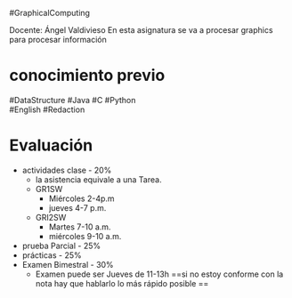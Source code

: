 #GraphicalComputing

Docente: Ángel Valdivieso
En esta asignatura se va a procesar graphics para procesar información 
# conocimiento previo
#DataStructure 
#Java  #C   #Python  
#English
#Redaction 
# Evaluación 
- actividades clase - 20%
	- la asistencia equivale a una Tarea. 
	- GR1SW
		- Miércoles 2-4p.m
		- jueves 4-7 p.m. 
	- GRI2SW
		- Martes 7-10 a.m.
		- miércoles 9-10 a.m.
- prueba Parcial - 25%
- prácticas - 25%
- Examen Bimestral - 30%
	- Examen puede ser Jueves de 11-13h
==si no estoy conforme con la nota hay que hablarlo lo más rápido posible ==


